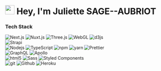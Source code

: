 <h1><img src="https://emojis.slackmojis.com/emojis/images/1531849430/4246/blob-sunglasses.gif?1531849430" width="30"/> Hey, I'm Juliette SAGE--AUBRIOT</h1>

<h3>Tech Stack</h3>
<p>
    <img alt="Next.js" src="https://img.shields.io/badge/-Next.js-cfa0e9?style=flat-square&logo=nextdotjs&logoColor=white" />
    <img alt="Nuxt.js" src="https://img.shields.io/badge/-Nuxt.js-cfa0e9?style=flat-square&logo=nuxtdotjs&logoColor=white" />
    <img alt="Three.js" src="https://img.shields.io/badge/-Three.js-cfa0e9?style=flat-square&logo=threedotjs&logoColor=white" />
    <img alt="WebGL" src="https://img.shields.io/badge/-WebGL.js-cfa0e9?style=flat-square&logo=webgl&logoColor=white" />
    <img alt="d3js" src="https://img.shields.io/badge/-D3.js-cfa0e9?style=flat-square&logo=d3.js&logoColor=white" />
    <br/>
    <img alt="Strapi" src="https://img.shields.io/badge/-Strapi-cfa0e9?style=flat-square&logo=strapi&logoColor=white" />
    <br />
    <img alt="Nodejs" src="https://img.shields.io/badge/-Nodejs-cfa0e9?style=flat-square&logo=Node.js&logoColor=white" />
    <img alt="TypeScript" src="https://img.shields.io/badge/-TypeScript-cfa0e9?style=flat-square&logo=typescript&logoColor=white" />
    <img alt="npm" src="https://img.shields.io/badge/-NPM-cfa0e9?style=flat-square&logo=npm&logoColor=white" />
    <img alt="yarn" src="https://img.shields.io/badge/-YARN-cfa0e9?style=flat-square&logo=yarn&logoColor=white" />
    <img alt="Prettier" src="https://img.shields.io/badge/-Prettier-cfa0e9?style=flat-square&logo=prettier&logoColor=white" />
    <br/>
    <img alt="GraphQL" src="https://img.shields.io/badge/-GraphQL-cfa0e9?style=flat-square&logo=graphql&logoColor=white" />
    <img alt="Apollo" src="https://img.shields.io/badge/-Apollo-cfa0e9?style=flat-square&logo=apollo-graphql&logoColor=white" />
    <br/>
    <img alt="html5" src="https://img.shields.io/badge/-HTML5-cfa0e9?style=flat-square&logo=html5&logoColor=white" />
    <img alt="Sass" src="https://img.shields.io/badge/-Sass-cfa0e9?style=flat-square&logo=sass&logoColor=white" />
    <img alt="Styled Components" src="https://img.shields.io/badge/-Styled_Components-cfa0e9?style=flat-square&logo=styled-components&logoColor=white" />
    <br/>
    <img alt="git" src="https://img.shields.io/badge/-Git-cfa0e9?style=flat-square&logo=git&logoColor=white" />
    <img alt="Github" src="https://img.shields.io/badge/-Github-cfa0e9?style=flat-square&logo=github&logoColor=white" />
    <img alt="Heroku" src="https://img.shields.io/badge/-Heroku-cfa0e9?style=flat-square&logo=heroku&logoColor=white" />
</p>

<!--
**juliettesageaubriot/juliettesageaubriot** is a ✨ _special_ ✨ repository because its `README.md` (this file) appears on your GitHub profile.

Here are some ideas to get you started:

- 🔭 I’m currently working on ...
- 🌱 I’m currently learning ...
- 👯 I’m looking to collaborate on ...
- 🤔 I’m looking for help with ...
- 💬 Ask me about ...
- 📫 How to reach me: ...
- 😄 Pronouns: ...
- ⚡ Fun fact: ...
-->
